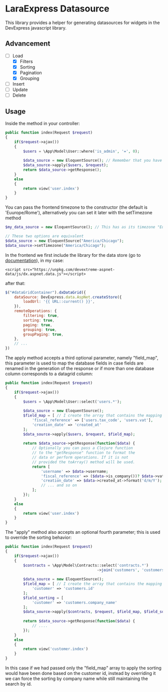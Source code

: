 # LaraExpress Datasource

This library provides a helper for generating datasources for widgets in the DevExpress javascript library.

## Advancement

- [ ] Load
  - [x] Filters
  - [x] Sorting
  - [x] Pagination
  - [x] Grouping
- [ ] Insert
- [ ] Update
- [ ] Delete

## Usage

Inside the method in your controller:
```php
public function index(Request $request)
{
	if($request->ajax())
	{
		$users = \App\Model\User::where('is_admin', '=', 0);
		
		$data_source = new EloquentSource(); // Remember that you have to add the "use" directive first.
		$data_source->apply($users, $request);
		return $data_source->getResponse();
	}
	else
	{
		return view('user.index')
	}
}
```
You can pass the frontend timezone to the constructor (the default is 'Euurope/Rome'), alternatively you can set it later with the setTimezone method
```php
$my_data_source = new EloquentSource(); // This has as its timezone "Europe/Rome"

// These two options are equivalent
$data_source = new EloquentSource("America/Chicago");
$data_source->setTimezone("America/Chicago");
```

In the frontend we first include the library for the data store (go to [documentation](https://github.com/DevExpress/DevExtreme.AspNet.Data)), in my case:
	
	<script src="https://unpkg.com/devextreme-aspnet-data/js/dx.aspnet.data.js"></script>

after that:
```javascript
$("#dataGridContainer").dxDataGrid({
    dataSource: DevExpress.data.AspNet.createStore({
        loadUrl: '{{ URL::current() }}',
    }),
    remoteOperations: {
		filtering: true,
		sorting: true,
		paging: true,
		grouping: true,
		groupPaging: true,
	},
    // ...
})
```
The apply method accepts a third optional parameter, namely "field_map", this parameter is used to map the database fields in case fields are renamed in the generation of the response or if more than one database column corresponds to a datagrid column:

```php
public function index(Request $request)
{
	if($request->ajax())
	{
		$users = \App\Model\User::select('users.*');
		
		$data_source = new EloquentSource();
		$field_map = [ // I create the array that contains the mapping field name => column name
			'fiscal_reference' => ['users.tax_code', 'users.vat'],
			'creation_date' => 'created_at'
		];
		$data_source->apply($users, $request, $field_map);
		
		return $data_source->getResponse(function($data) {
			// Optionally you can pass a Clojure function
			// to the "getResponse" function to format the
			// data or perform operations. If it is not
			// provided the toArray() method will be used.
			return [
				'username' => $data->username;
				'fiscal_reference' => ($data->is_company())? $data->vat : $data->tax_code;
				'creation_date' => $data->created_at->format('d/m/Y');
				// ... and so on
			];
		});
	}
	else
	{
		return view('user.index')
	}
}
```

The "apply" method also accepts an optional fourth parameter; this is used to override the sorting behavior:

```php
public function index(Request $request)
{
	if($request->ajax())
	{
		$contracts = \App\Model\Contracts::select('contracts.*')
										 ->join('customers', 'customers.id', '=', 'contracts.customer_id');
		
		$data_source = new EloquentSource();
		$field_map = [ // I create the array that contains the mapping field name => column name
			'customer' => 'customers.id'
		];
		$field_sorting = [
			'customer' => 'customers.company_name'
		];
		$data_source->apply($contracts, $request, $field_map, $field_sorting);
		
		return $data_source->getResponse(function($data) {
			// ....
		});
	}
	else
	{
		return view('customer.index')
	}
}
```

In this case if we had passed only the "field_map" array to apply the sorting would have been done based on the customer id, instead by overriding it we can force the sorting by company name while still maintaining the search by id.
